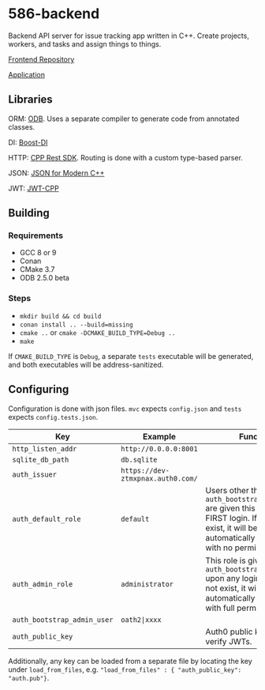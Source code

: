 # 586-backend

Backend API server for issue tracking app written in C++. Create projects, workers, and tasks and assign things to things.

[Frontend Repository](https://github.com/bmcclelland/586-frontend)

[Application](http://586-frontend.s3-website-us-east-1.amazonaws.com/)

## Libraries

ORM: [ODB](https://www.codesynthesis.com/products/odb). Uses a separate compiler to generate code from annotated classes.

DI: [Boost-DI](https://boost-experimental.github.io/di)

HTTP: [CPP Rest SDK](https://github.com/Microsoft/cpprestsdk). Routing is done with a custom type-based parser.

JSON: [JSON for Modern C++](https://github.com/nlohmann/json)

JWT: [JWT-CPP](https://github.com/pokowaka/jwt-cpp)

## Building

### Requirements
- GCC 8 or 9
- Conan
- CMake 3.7
- ODB 2.5.0 beta

### Steps
- `mkdir build && cd build`
- `conan install .. --build=missing`
- `cmake ..` or `cmake -DCMAKE_BUILD_TYPE=Debug ..`
- `make`

If `CMAKE_BUILD_TYPE` is `Debug`, a separate `tests` executable will be generated, and both executables will be address-sanitized.

## Configuring

Configuration is done with json files. `mvc` expects `config.json` and `tests` expects `config.tests.json`.

Key | Example | Function
--- | --- | ---
`http_listen_addr`  | `http://0.0.0.0:8001` | 
`sqlite_db_path`    | `db.sqlite` |
`auth_issuer`       | `https://dev-ztmxpnax.auth0.com/` |
`auth_default_role` | `default` | Users other than `auth_bootstrap_admin_user` are given this role upon FIRST login. If it does not exist, it will be automatically generated with no permissions. 
`auth_admin_role`   | `administrator` | This role is given to `auth_bootstrap_admin_user` upon any login. If it does not exist, it will be automatically generated with full permissions.
`auth_bootstrap_admin_user` | `oath2\|xxxx` |
`auth_public_key` | | Auth0 public key used to verify JWTs.

Additionally, any key can be loaded from a separate file by locating the key under `load_from_files`, e.g. `"load_from_files" : { "auth_public_key": "auth.pub"}`.
